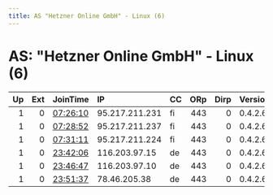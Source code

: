 ```yaml
---
title: AS "Hetzner Online GmbH" - Linux (6)
---
```


# AS: "Hetzner Online GmbH" - Linux (6)

|   Up |   Ext | JoinTime                                                                                            | IP             | CC   |   ORp |   Dirp | Version   | Contact   | Nickname   |   eFamMembers |
|-----:|------:|:----------------------------------------------------------------------------------------------------|:---------------|:-----|------:|-------:|:----------|:----------|:-----------|--------------:|
|    1 |     0 | [07:26:10](https://metrics.torproject.org/rs.html#details/7EED9962D96A296C53F363160CBEE3AF2F934E2D) | 95.217.211.231 | fi   |   443 |      0 | 0.4.2.6   | None      | Unnamed    |             1 |
|    1 |     0 | [07:28:52](https://metrics.torproject.org/rs.html#details/3FEC03EA94C6B7A944F1358D7953F4A228067271) | 95.217.211.237 | fi   |   443 |      0 | 0.4.2.6   | None      | Unnamed    |             1 |
|    1 |     0 | [07:31:11](https://metrics.torproject.org/rs.html#details/82653E431ADFFE8211B316927A149627796AB347) | 95.217.211.224 | fi   |   443 |      0 | 0.4.2.6   | None      | Unnamed    |             1 |
|    1 |     0 | [23:42:06](https://metrics.torproject.org/rs.html#details/8F0EF738A9B1D9D6F73196551CF7CEBF797D4BE3) | 116.203.97.15  | de   |   443 |      0 | 0.4.2.6   | None      | Unnamed    |             1 |
|    1 |     0 | [23:46:47](https://metrics.torproject.org/rs.html#details/023FA15FC7D9B21171B678E33554E271E7B14611) | 116.203.97.10  | de   |   443 |      0 | 0.4.2.6   | None      | Unnamed    |             1 |
|    1 |     0 | [23:51:37](https://metrics.torproject.org/rs.html#details/7F4CED11AF2E0A4878B9B533AA0E13C631326181) | 78.46.205.38   | de   |   443 |      0 | 0.4.2.6   | None      | Unnamed    |             1 |

